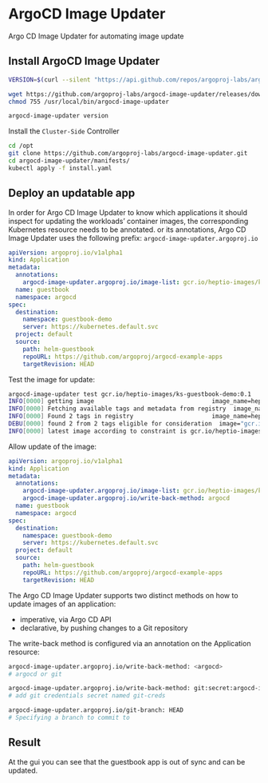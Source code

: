 # ArgoCD Image Updater

Argo CD Image Updater for automating image update

## Install ArgoCD Image Updater

```bash
VERSION=$(curl --silent "https://api.github.com/repos/argoproj-labs/argocd-image-updater/releases/latest" | grep '"tag_name"' | sed -E 's/.*"([^"]+)".*/\1/')

wget https://github.com/argoproj-labs/argocd-image-updater/releases/download/$VERSION/argocd-image-updater_"$VERSION"_linux-amd64 -O /usr/local/bin/argocd-image-updater
chmod 755 /usr/local/bin/argocd-image-updater

argocd-image-updater version
```
Install the `Cluster-Side` Controller

```bash
cd /opt
git clone https://github.com/argoproj-labs/argocd-image-updater.git
cd argocd-image-updater/manifests/
kubectl apply -f install.yaml
```

## Deploy an updatable app

In order for Argo CD Image Updater to know which applications it should inspect for updating the workloads’ container images, the corresponding Kubernetes resource needs to be annotated. or its annotations, Argo CD Image Updater uses the following prefix: `argocd-image-updater.argoproj.io`

```yaml
apiVersion: argoproj.io/v1alpha1
kind: Application
metadata:
  annotations:
    argocd-image-updater.argoproj.io/image-list: gcr.io/heptio-images/ks-guestbook-demo:^0.1
  name: guestbook
  namespace: argocd
spec:
  destination:
    namespace: guestbook-demo
    server: https://kubernetes.default.svc
  project: default
  source:
    path: helm-guestbook
    repoURL: https://github.com/argoproj/argocd-example-apps
    targetRevision: HEAD
```

Test the image for update:

```bash
argocd-image-updater test gcr.io/heptio-images/ks-guestbook-demo:0.1
INFO[0000] getting image                                 image_name=heptio-images/ks-guestbook-demo registry=gcr.io
INFO[0000] Fetching available tags and metadata from registry  image_name=heptio-images/ks-guestbook-demo
INFO[0000] Found 2 tags in registry                      image_name=heptio-images/ks-guestbook-demo
DEBU[0000] found 2 from 2 tags eligible for consideration  image="gcr.io/heptio-images/ks-guestbook-demo:0.1"
INFO[0000] latest image according to constraint is gcr.io/heptio-images/ks-guestbook-demo:0.2
```

Allow update of the image:

```yaml
apiVersion: argoproj.io/v1alpha1
kind: Application
metadata:
  annotations:
    argocd-image-updater.argoproj.io/image-list: gcr.io/heptio-images/ks-guestbook-demo
    argocd-image-updater.argoproj.io/write-back-method: argocd
  name: guestbook
  namespace: argocd
spec:
  destination:
    namespace: guestbook-demo
    server: https://kubernetes.default.svc
  project: default
  source:
    path: helm-guestbook
    repoURL: https://github.com/argoproj/argocd-example-apps
    targetRevision: HEAD
```

The Argo CD Image Updater supports two distinct methods on how to update images of an application:

- imperative, via Argo CD API
- declarative, by pushing changes to a Git repository

The write-back method is configured via an annotation on the Application resource:

```bash
argocd-image-updater.argoproj.io/write-back-method: <argocd>
# argocd or git

argocd-image-updater.argoproj.io/write-back-method: git:secret:argocd-image-updater/git-creds
# add git credentials secret named git-creds

argocd-image-updater.argoproj.io/git-branch: HEAD
# Specifying a branch to commit to
```

## Result

At the gui you can see that the guestbook app is out of sync and can be updated.
